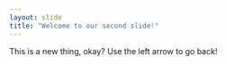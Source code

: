 ```yaml
---
layout: slide
title: "Welcome to our second slide!"
---
```

This is a new thing, okay?
Use the left arrow to go back!